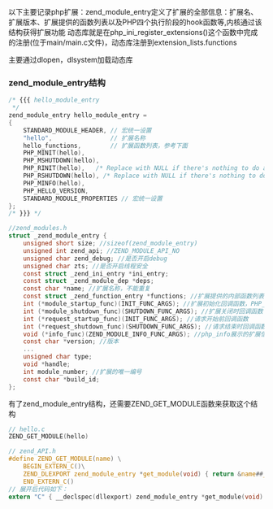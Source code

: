 以下主要记录php扩展：zend_module_entry定义了扩展的全部信息：扩展名、扩展版本、扩展提供的函数列表以及PHP四个执行阶段的hook函数等,内核通过该结构获得扩展功能
动态库就是在php_ini_register_extensions()这个函数中完成的注册(位于main/main.c文件)，动态库注册到extension_lists.functions

主要通过dlopen，dlsystem加载动态库

### zend_module_entry结构
```c
/* {{{ hello_module_entry
 */
zend_module_entry hello_module_entry =
{
    STANDARD_MODULE_HEADER, // 宏统一设置
    "hello",                // 扩展名称
    hello_functions,        // 扩展函数列表，参考下面
    PHP_MINIT(hello),
    PHP_MSHUTDOWN(hello),
    PHP_RINIT(hello),   /* Replace with NULL if there's nothing to do at request start */
    PHP_RSHUTDOWN(hello), /* Replace with NULL if there's nothing to do at request end */
    PHP_MINFO(hello),
    PHP_HELLO_VERSION,
    STANDARD_MODULE_PROPERTIES // 宏统一设置
};
/* }}} */
```
```c
//zend_modules.h
struct _zend_module_entry {
    unsigned short size; //sizeof(zend_module_entry)
    unsigned int zend_api; //ZEND_MODULE_API_NO
    unsigned char zend_debug; //是否开启debug
    unsigned char zts; //是否开启线程安全
    const struct _zend_ini_entry *ini_entry;
    const struct _zend_module_dep *deps;
    const char *name; //扩展名称，不能重复
    const struct _zend_function_entry *functions; //扩展提供的内部函数列表
    int (*module_startup_func)(INIT_FUNC_ARGS); //扩展初始化回调函数，PHP_MINIT_FUNCTION或ZEND_MINIT_FUNCTION定义的函数
    int (*module_shutdown_func)(SHUTDOWN_FUNC_ARGS); //扩展关闭时回调函数
    int (*request_startup_func)(INIT_FUNC_ARGS); //请求开始前回调函数
    int (*request_shutdown_func)(SHUTDOWN_FUNC_ARGS); //请求结束时回调函数
    void (*info_func)(ZEND_MODULE_INFO_FUNC_ARGS); //php_info展示的扩展信息处理函数
    const char *version; //版本
    ...
    unsigned char type;
    void *handle;
    int module_number; //扩展的唯一编号
    const char *build_id;
};
```
有了zend_module_entry结构，还需要ZEND_GET_MODULE函数来获取这个结构
```c
// hello.c
ZEND_GET_MODULE(hello)

// zend_API.h
#define ZEND_GET_MODULE(name) \
    BEGIN_EXTERN_C()\
	ZEND_DLEXPORT zend_module_entry *get_module(void) { return &name##_module_entry; }\
    END_EXTERN_C()
// 展开后代码如下：
extern "C" { __declspec(dllexport) zend_module_entry *get_module(void) { return &hello_module_entry; } }

```
